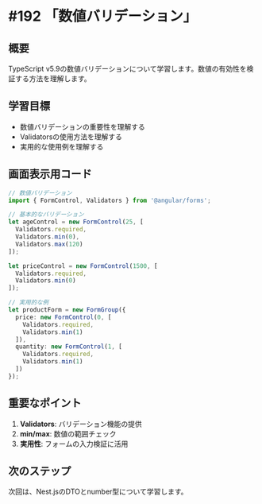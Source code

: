 # #192 「数値バリデーション」

## 概要
TypeScript v5.9の数値バリデーションについて学習します。数値の有効性を検証する方法を理解します。

## 学習目標
- 数値バリデーションの重要性を理解する
- Validatorsの使用方法を理解する
- 実用的な使用例を理解する

## 画面表示用コード

```typescript
// 数値バリデーション
import { FormControl, Validators } from '@angular/forms';

// 基本的なバリデーション
let ageControl = new FormControl(25, [
  Validators.required,
  Validators.min(0),
  Validators.max(120)
]);

let priceControl = new FormControl(1500, [
  Validators.required,
  Validators.min(0)
]);

// 実用的な例
let productForm = new FormGroup({
  price: new FormControl(0, [
    Validators.required,
    Validators.min(1)
  ]),
  quantity: new FormControl(1, [
    Validators.required,
    Validators.min(1)
  ])
});
```

## 重要なポイント
1. **Validators**: バリデーション機能の提供
2. **min/max**: 数値の範囲チェック
3. **実用性**: フォームの入力検証に活用

## 次のステップ
次回は、Nest.jsのDTOとnumber型について学習します。
